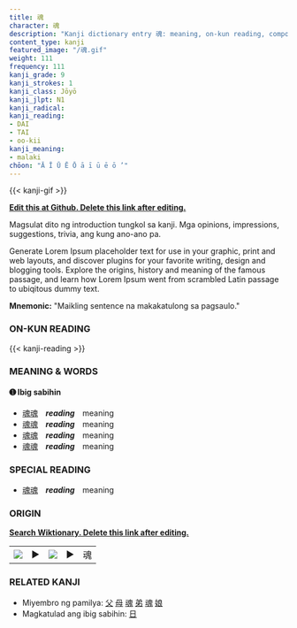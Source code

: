 ```yaml
---
title: 魂
character: 魂
description: "Kanji dictionary entry 魂: meaning, on-kun reading, compounds, origin, related kanji"
content_type: kanji
featured_image: "/魂.gif"
weight: 111
frequency: 111
kanji_grade: 9
kanji_strokes: 1
kanji_class: Jōyō
kanji_jlpt: N1
kanji_radical: 
kanji_reading: 
- DAI
- TAI
- oo-kii
kanji_meaning:
- malaki
chōon: "Ā Ī Ū Ē Ō ā ī ū ē ō ’"
---
```

[//]: # (Don't edit the line below. Kanji animated GIF code is automatically generated.)
{{< kanji-gif >}}

[//]: # (Edit below this line.)

**[Edit this at Github. Delete this link after editing.](https://github.com/tim0g/tim/tree/main/content/kanji/魂/index.md)**

Magsulat dito ng introduction tungkol sa kanji. Mga opinions, impressions, suggestions, trivia, ang kung ano-ano pa.

Generate Lorem Ipsum placeholder text for use in your graphic, print and web layouts, and discover plugins for your favorite writing, design and blogging tools. Explore the origins, history and meaning of the famous passage, and learn how Lorem Ipsum went from scrambled Latin passage to ubiqitous dummy text.
 
**Mnemonic:** "Maikling sentence na makakatulong sa pagsaulo."

### ON-KUN READING

[//]: # (Don't edit the line below. ON-KUN READING code is automatically generated.)
{{< kanji-reading >}}

### MEANING & WORDS

#### ➊ **Ibig sabihin**
  - [魂](../魂)[魂](../魂)　***reading***　meaning
  - [魂](../魂)[魂](../魂)　***reading***　meaning
  - [魂](../魂)[魂](../魂)　***reading***　meaning
  - [魂](../魂)[魂](../魂)　***reading***　meaning

### SPECIAL READING
  - [魂](../魂)[魂](../魂)　***reading***　meaning

### ORIGIN

**[Search Wiktionary. Delete this link after editing.](https://wiktionary.org/wiki/魂)**
<table class="kanji-table"><tr><td>
<img src="60px-魂-bronze.svg.png">
</td><td>▶</td><td>
<img src="60px-魂-oracle.svg.png">
</td><td>▶</td>
<td class="kanji-origin">魂</td>
</tr></table>

### RELATED KANJI
- Miyembro ng pamilya: [父](../父) [母](../母) [魂](../魂) [弟](../弟) [魂](../魂) [娘](../娘)
- Magkatulad ang ibig sabihin: [日](../日)
